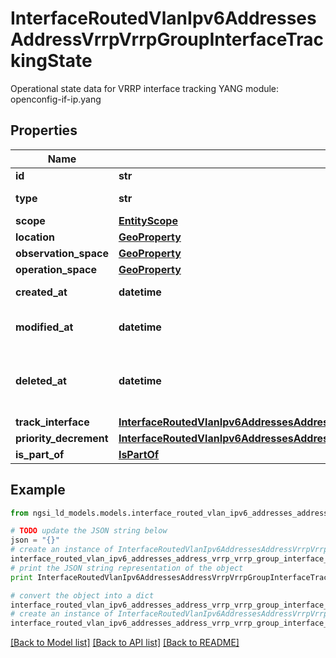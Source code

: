 # InterfaceRoutedVlanIpv6AddressesAddressVrrpVrrpGroupInterfaceTrackingState

Operational state data for VRRP interface tracking  YANG module: openconfig-if-ip.yang 

## Properties

Name | Type | Description | Notes
------------ | ------------- | ------------- | -------------
**id** | **str** | Entity id.  | [optional] 
**type** | **str** | NGSI-LD Entity identifier. It has to be InterfaceRoutedVlanIpv6AddressesAddressVrrpVrrpGroupInterfaceTrackingState. | [default to 'InterfaceRoutedVlanIpv6AddressesAddressVrrpVrrpGroupInterfaceTrackingState']
**scope** | [**EntityScope**](EntityScope.md) |  | [optional] 
**location** | [**GeoProperty**](GeoProperty.md) |  | [optional] 
**observation_space** | [**GeoProperty**](GeoProperty.md) |  | [optional] 
**operation_space** | [**GeoProperty**](GeoProperty.md) |  | [optional] 
**created_at** | **datetime** | Is defined as the temporal Property at which the Entity, Property or Relationship was entered into an NGSI-LD system.  | [optional] [readonly] 
**modified_at** | **datetime** | Is defined as the temporal Property at which the Entity, Property or Relationship was last modified in an NGSI-LD system, e.g. in order to correct a previously entered incorrect value.  | [optional] [readonly] 
**deleted_at** | **datetime** | Is defined as the temporal Property at which the Entity, Property or Relationship was deleted from an NGSI-LD system.  Entity deletion timestamp. See clause 4.8 It is only used in notifications reporting deletions and in the Temporal Representation of Entities (clause 4.5.6), Properties (clause 4.5.7), Relationships (clause 4.5.8) and LanguageProperties (clause 5.2.32).  | [optional] [readonly] 
**track_interface** | [**InterfaceRoutedVlanIpv6AddressesAddressVrrpVrrpGroupInterfaceTrackingStateTrackInterface**](InterfaceRoutedVlanIpv6AddressesAddressVrrpVrrpGroupInterfaceTrackingStateTrackInterface.md) |  | [optional] 
**priority_decrement** | [**InterfaceRoutedVlanIpv6AddressesAddressVrrpVrrpGroupInterfaceTrackingStatePriorityDecrement**](InterfaceRoutedVlanIpv6AddressesAddressVrrpVrrpGroupInterfaceTrackingStatePriorityDecrement.md) |  | [optional] 
**is_part_of** | [**IsPartOf**](IsPartOf.md) |  | 

## Example

```python
from ngsi_ld_models.models.interface_routed_vlan_ipv6_addresses_address_vrrp_vrrp_group_interface_tracking_state import InterfaceRoutedVlanIpv6AddressesAddressVrrpVrrpGroupInterfaceTrackingState

# TODO update the JSON string below
json = "{}"
# create an instance of InterfaceRoutedVlanIpv6AddressesAddressVrrpVrrpGroupInterfaceTrackingState from a JSON string
interface_routed_vlan_ipv6_addresses_address_vrrp_vrrp_group_interface_tracking_state_instance = InterfaceRoutedVlanIpv6AddressesAddressVrrpVrrpGroupInterfaceTrackingState.from_json(json)
# print the JSON string representation of the object
print InterfaceRoutedVlanIpv6AddressesAddressVrrpVrrpGroupInterfaceTrackingState.to_json()

# convert the object into a dict
interface_routed_vlan_ipv6_addresses_address_vrrp_vrrp_group_interface_tracking_state_dict = interface_routed_vlan_ipv6_addresses_address_vrrp_vrrp_group_interface_tracking_state_instance.to_dict()
# create an instance of InterfaceRoutedVlanIpv6AddressesAddressVrrpVrrpGroupInterfaceTrackingState from a dict
interface_routed_vlan_ipv6_addresses_address_vrrp_vrrp_group_interface_tracking_state_form_dict = interface_routed_vlan_ipv6_addresses_address_vrrp_vrrp_group_interface_tracking_state.from_dict(interface_routed_vlan_ipv6_addresses_address_vrrp_vrrp_group_interface_tracking_state_dict)
```
[[Back to Model list]](../README.md#documentation-for-models) [[Back to API list]](../README.md#documentation-for-api-endpoints) [[Back to README]](../README.md)


